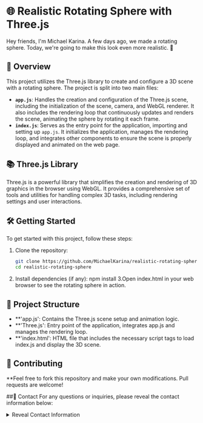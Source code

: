 # 🌐 Realistic Rotating Sphere with Three.js

Hey friends, I'm Michael Karina. A few days ago, we made a rotating sphere. Today, we're going to make this look even more realistic. 🚀

## 🌟 Overview

This project utilizes the Three.js library to create and configure a 3D scene with a rotating sphere. The project is split into two main files:

- **`app.js`**: Handles the creation and configuration of the Three.js scene, including the initialization of the scene, camera, and WebGL renderer. It also includes the rendering loop that continuously updates and renders the scene, animating the sphere by rotating it each frame.
- **`index.js`**: Serves as the entry point for the application, importing and setting up `app.js`. It initializes the application, manages the rendering loop, and integrates other components to ensure the scene is properly displayed and animated on the web page.

## 📚 Three.js Library

Three.js is a powerful library that simplifies the creation and rendering of 3D graphics in the browser using WebGL. It provides a comprehensive set of tools and utilities for handling complex 3D tasks, including rendering settings and user interactions.

## 🛠️ Getting Started

To get started with this project, follow these steps:

1. Clone the repository:
   ```bash
   git clone https://github.com/MichaelKarina/realistic-rotating-sphere.git
   cd realistic-rotating-sphere
2. Install dependencies (if any):
   npm install
3.Open index.html in your web browser to see the rotating sphere in action.

## 📁 Project Structure
- **'app.js': Contains the Three.js scene setup and animation logic.
- **'Three.js': Entry point of the application, integrates app.js and manages the rendering loop.
- **'index.html': HTML file that includes the necessary script tags to load index.js and display the 3D scene.

## 🤝 Contributing
**Feel free to fork this repository and make your own modifications. Pull requests are welcome!

##📧 Contact
For any questions or inquiries, please reveal the contact information below:

<details>
  <summary>Reveal Contact Information</summary>
  For any questions or inquiries, please reach out to me at [mikekarina68@gmail.com](mailto:mikekarina68@gmail.com).
</details>
